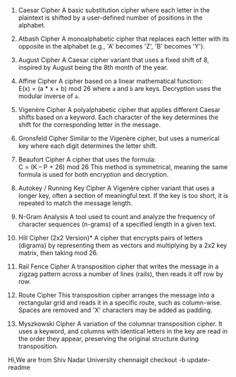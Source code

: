 

1. Caesar Cipher 
A basic substitution cipher where each letter in the plaintext is shifted by a user-defined number of positions in the alphabet.

2. Atbash Cipher
A monoalphabetic cipher that replaces each letter with its opposite in the alphabet (e.g., 'A' becomes 'Z', 'B' becomes 'Y').

3. August Cipher
A Caesar cipher variant that uses a fixed shift of 8, inspired by August being the 8th month of the year.

4. Affine Cipher
A cipher based on a linear mathematical function:  
E(x) = (a * x + b) mod 26
where `a` and `b` are keys. Decryption uses the modular inverse of `a`.

5. Vigenère Cipher
A polyalphabetic cipher that applies different Caesar shifts based on a keyword. Each character of the key determines the shift for the corresponding letter in the message.

6. Gronsfeld Cipher
Similar to the Vigenère cipher, but uses a numerical key where each digit determines the letter shift.

7. Beaufort Cipher
A cipher that uses the formula:  
C = (K – P + 26) mod 26 
This method is symmetrical, meaning the same formula is used for both encryption and decryption.

8. Autokey / Running Key Cipher
A Vigenère cipher variant that uses a longer key, often a section of meaningful text. If the key is too short, it is repeated to match the message length.

9. N-Gram Analysis
A tool used to count and analyze the frequency of character sequences (n-grams) of a specified length in a given text.

10. Hill Cipher (2x2 Version)*
A cipher that encrypts pairs of letters (digrams) by representing them as vectors and multiplying by a 2x2 key matrix, then taking mod 26.

11. Rail Fence Cipher
A transposition cipher that writes the message in a zigzag pattern across a number of lines (rails), then reads it off row by row.

12. Route Cipher
This transposition cipher arranges the message into a rectangular grid and reads it in a specific route, such as column-wise. Spaces are removed and 'X' characters may be added as padding.

13. Myszkowski Cipher
A variation of the columnar transposition cipher. It uses a keyword, and columns with identical letters in the key are read in the order they appear, preserving the original structure during transposition.

Hi,We are from Shiv Nadar University chennaigit checkout -b update-readme
